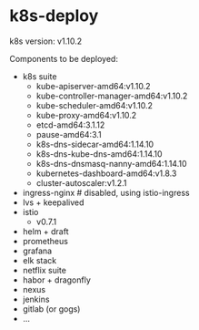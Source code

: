 # k8s-deploy

k8s version: v1.10.2

Components to be deployed:

- k8s suite
  - kube-apiserver-amd64:v1.10.2
  - kube-controller-manager-amd64:v1.10.2
  - kube-scheduler-amd64:v1.10.2
  - kube-proxy-amd64:v1.10.2
  - etcd-amd64:3.1.12
  - pause-amd64:3.1
  - k8s-dns-sidecar-amd64:1.14.10
  - k8s-dns-kube-dns-amd64:1.14.10
  - k8s-dns-dnsmasq-nanny-amd64:1.14.10
  - kubernetes-dashboard-amd64:v1.8.3
  - cluster-autoscaler:v1.2.1
- ingress-nginx # disabled, using istio-ingress
- lvs + keepalived
- istio
  - v0.7.1
- helm + draft
- prometheus
- grafana
- elk stack
- netflix suite
- habor + dragonfly
- nexus
- jenkins
- gitlab (or gogs)
- ...
